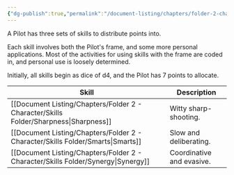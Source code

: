 ```yaml
---
{"dg-publish":true,"permalink":"/document-listing/chapters/folder-2-character/skills/"}
---
```


A Pilot has three sets of skills to distribute points into.

Each skill involves both the Pilot's frame, and some more personal applications. Most of the activities for using skills with the frame are coded in, and personal use is loosely determined.

Initially, all skills begin as dice of d4, and the Pilot has 7 points to allocate.


| Skill         | Description               |
| ------------- | ------------------------- |
| [[Document Listing/Chapters/Folder 2 - Character/Skills Folder/Sharpness\|Sharpness]] | Witty sharp-shooting.     |
| [[Document Listing/Chapters/Folder 2 - Character/Skills Folder/Smarts\|Smarts]]    | Slow and deliberating.    |
| [[Document Listing/Chapters/Folder 2 - Character/Skills Folder/Synergy\|Synergy]]   | Coordinative and evasive. |
